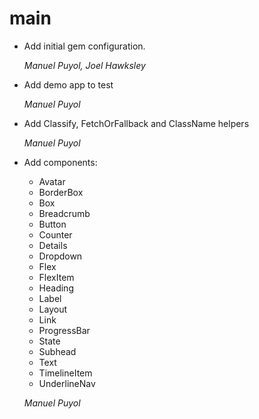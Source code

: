 # main

* Add initial gem configuration.

    *Manuel Puyol, Joel Hawksley*

* Add demo app to test

    *Manuel Puyol*

* Add Classify, FetchOrFallback and ClassName helpers

    *Manuel Puyol*

* Add components:
    * Avatar
    * BorderBox
    * Box
    * Breadcrumb
    * Button
    * Counter
    * Details
    * Dropdown
    * Flex
    * FlexItem
    * Heading
    * Label
    * Layout
    * Link
    * ProgressBar
    * State
    * Subhead
    * Text
    * TimelineItem
    * UnderlineNav

    *Manuel Puyol*
